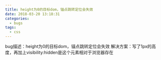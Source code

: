 ```yaml
---
title: height为0的目标dom，锚点跳转定位会失效
date: 2018-03-20 13:18:31
categories:
  - bugs
tags:
  - css
---
```

bug描述：height为0的目标dom，锚点跳转定位会失效
解决方案：写了1px的高度，再加上visibility:hidden是这个元素相对于浏览器存在